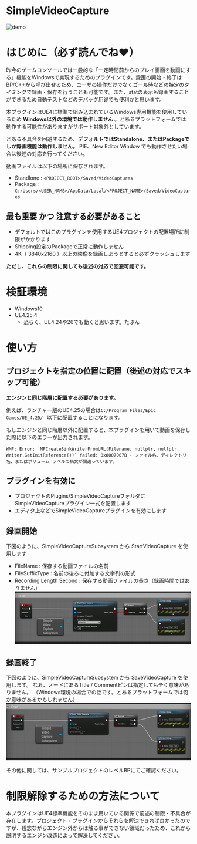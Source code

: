 # SimpleVideoCapture
![demo](https://github.com/pafuhana1213/Screenshot/blob/master/SimpleVideoCaptureDemo.gif)

# はじめに（必ず読んでね❤）
昨今のゲームコンソールでは一般的な「一定時間前からのプレイ画面を動画にする」機能をWindowsで実現するためのプラグインです。録画の開始・終了はBP/C++から呼び出せるため、ユーザの操作だけでなくゴール時などの特定のタイミングで録画・保存を行うことも可能です。また、statの表示も録画することができるため自動テストなどのデバッグ用途でも便利かと思います。

本プラグインはUE4に標準で組み込まれているWindows専用機能を使用しているため **Windows以外の環境では動作しません** 。とあるプラットフォームでは動作する可能性がありますがサポート対象外としています。

とある不具合を回避するため、**デフォルトではStandalone、またはPackageでしか録画機能は動作しません。** PIE、New Editor Window でも動作させたい場合は後述の対応を行ってください。

動画ファイルは以下の場所に保存されます。
- Standlone  : ```<PROJECT_ROOT>/Saved/VideoCaptures```
- Package    : ```C:/Users/<USER_NAME>/AppData/Local/<PROJECT_NAME>/Saved/VideoCaptures```

## 最も重要 かつ 注意する必要があること
- デフォルトではこのプラグインを使用するUE4プロジェクトの配置場所に制限がかかります
- Shipping設定のPackageで正常に動作しません
- 4K（ 3840x2160 ）以上の映像を録画しようとすると必ずクラッシュします

**ただし、これらの制限に関しても後述の対応で回避可能です。**

# 検証環境
- Windows10
- UE4.25.4 
  - 恐らく、UE4.24や26でも動くと思います。たぶん

# 使い方
## プロジェクトを指定の位置に配置（後述の対応でスキップ可能）
**エンジンと同じ階層に配置する必要があります。**　

例えば、ランチャー版のUE4.25の場合は```C:/Program Files/Epic Games/UE_4.25/ ``` 以下に配置することになります。

もしエンジンと同じ階層以外に配置すると、本プラグインを用いて動画を保存した際に以下のエラーが出力されます。
```
WMF: Error: `MFCreateSinkWriterFromURL(Filename, nullptr, nullptr, Writer.GetInitReference())` failed: 0x8007007B - ファイル名、ディレクトリ名、またはボリューム ラベルの構文が間違っています。
```

## プラグインを有効に
- プロジェクトのPlugins/SimpleVideoCaptureフォルダにSimpleVideoCaptureプラグイン一式を配置します
- エディタ上などでSimpleVideoCaptureプラグインを有効にします

## 録画開始
下図のように、SimpleVideoCaptureSubsystem から StartVideoCapture を使用します
- FileName : 保存する動画ファイルの名前
- FileSuffixType : 名前の後ろに付加する文字列の形式
- Recording Length Second : 保存する動画ファイルの長さ（録画時間ではありません）
![demo](https://github.com/pafuhana1213/Screenshot/blob/master/SimpleVideoCaptureDemo1.png)

## 録画終了
下図のように、SimpleVideoCaptureSubsystem から SaveVideoCapture を使用します。
なお、ノードにあるTitle / Commentピンは指定しても全く意味がありません。
（Windows環境の場合での話です。とあるプラットフォームでは何か意味があるかもしれません）
![demo](https://github.com/pafuhana1213/Screenshot/blob/master/SimpleVideoCaptureDemo2.png)

その他に関しては、サンプルプロジェクトのレベルBPにてご確認ください。

# 制限解除するための方法について
本プラグインはUE4標準機能をそのまま用いている関係で前述の制限・不具合が存在します。プロジェクト・プラグインからそれらを解決できれば良かったのですが、残念ながらエンジン外からは触る事ができない領域だったため、これから説明するエンジン改造によって解決してください。

## 

##

##
